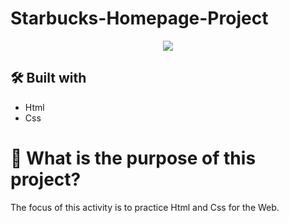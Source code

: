 # Starbucks-Homepage-Project

<div align="center">
<img src="https://user-images.githubusercontent.com/81331726/232226168-922c31d0-8b12-477e-9bb8-6420f07d55bb.png" />
</div>

## 🛠️ Built with

- Html
- Css

# 🤔 What is the purpose of this project?

The focus of this activity is to practice Html and Css for the Web.
